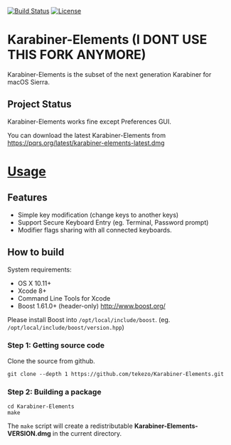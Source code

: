 [![Build Status](https://travis-ci.org/tekezo/Karabiner-Elements.svg?branch=master)](https://travis-ci.org/tekezo/Karabiner-Elements)
[![License](https://img.shields.io/badge/license-Public%20Domain-blue.svg)](https://github.com/tekezo/Karabiner-Elements/blob/master/LICENSE.md)

# Karabiner-Elements (I DONT USE THIS FORK ANYMORE)

Karabiner-Elements is the subset of the next generation Karabiner for macOS Sierra.

## Project Status

Karabiner-Elements works fine except Preferences GUI.

You can download the latest Karabiner-Elements from https://pqrs.org/latest/karabiner-elements-latest.dmg

# [Usage](usage/README.md)

## Features

* Simple key modification (change keys to another keys)
* Support Secure Keyboard Entry (eg. Terminal, Password prompt)
* Modifier flags sharing with all connected keyboards.

## How to build

System requirements:

* OS X 10.11+
* Xcode 8+
* Command Line Tools for Xcode
* Boost 1.61.0+ (header-only) http://www.boost.org/

Please install Boost into `/opt/local/include/boost`. (eg. `/opt/local/include/boost/version.hpp`)

### Step 1: Getting source code

Clone the source from github.

```
git clone --depth 1 https://github.com/tekezo/Karabiner-Elements.git
```

### Step 2: Building a package

```
cd Karabiner-Elements
make
```

The `make` script will create a redistributable **Karabiner-Elements-VERSION.dmg** in the current directory.
